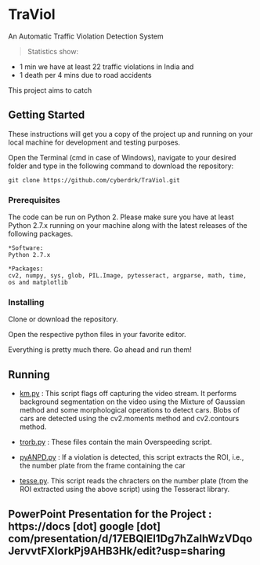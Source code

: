 # TraViol 

An Automatic Traffic Violation Detection System 
 
> Statistics show: 
- 1 min we have at least 22 traffic violations in India and 
- 1 death per 4 mins due to road accidents 

This project aims to catch 

## Getting Started 

These instructions will get you a copy of the project up and running on your local machine for development and testing purposes. 

Open the Terminal (cmd in case of Windows), navigate to your desired folder and type in the following command to download the repository: 

``` 
git clone https://github.com/cyberdrk/TraViol.git 
``` 

### Prerequisites 

The code can be run on Python 2. Please make sure you have at least Python 2.7.x running on your machine along with the latest releases of the following packages. 

```
*Software: 
Python 2.7.x 

*Packages: 
cv2, numpy, sys, glob, PIL.Image, pytesseract, argparse, math, time, os and matplotlib 
```

### Installing 

Clone or download the repository. 

Open the respective python files in your favorite editor. 

Everything is pretty much there. Go ahead and run them! 


## Running 

* [km.py](/km.py) : This script flags off capturing the video stream. It performs background segmentation on the video using the Mixture of Gaussian method and some morphological operations to detect cars. Blobs of cars are detected using the cv2.moments method and cv2.contours method. 

* [trorb.py](/trorb.py) : These files contain the main Overspeeding script. 

* [pyANPD.py](/pyANPD.py) : If a violation is detected, this script extracts the ROI, i.e., the number plate from the frame containing the car 

* [tesse.py](/tesse.py). This script reads the chracters on the number plate (from the ROI extracted using the above script) using the Tesseract library. 

## PowerPoint Presentation for the Project : https://docs [dot] google [dot] com/presentation/d/17EBQIEI1Dg7hZalhWzVDqoJervvtFXIorkPj9AHB3Hk/edit?usp=sharing
